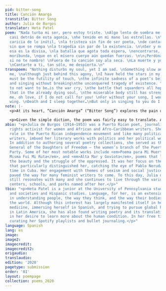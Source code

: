 ```yaml
---
pid: bitter-song
title: Canción Amarga
transtitle: Bitter Song
author: Julia de Burgos
translator: Heta Patel
poem: "Nada turba mi ser, pero estoy triste. \nAlgo lento de sombra me golpea, \naunque
  casi detrás de esta agonía, \nhe tenido en mi mano las estrellas. \n\nDebe ser la
  caricia de lo inútil, \nla tristeza sin fin de ser poeta, \nde cantar y cantar,
  sin que se rompa \nla tragedia sin par de la existencia. \n\nSer y no querer ser?
  esa es la divisa, \nla batalla que agota toda espera, \nencontrarse, ya el alma
  moribunda, \nque en el mísero cuerpo aún quedan fuerzas. \n\n¡Perdóname, oh amor,
  si no te nombro! \nFuera de tu canción soy ala seca. \nLa muerte y yo dormimos juntamente?
  \nCantarte a ti, tan sólo, me despierta.\n"
transpoem: "Nothing disturbs my soul, yet I am sad. \nSomething slow and dark strikes
  me, \nalthough just behind this agony, \nI have held the stars in my hands. \n\nIt
  must be the futility of touch, \nthe infinite sadness of a poet’s being, \nof singing
  and singing without breaking\nthe unconquered tragedy of existence. \n\nTo be and
  to not want to be…is the war cry, \nthe battle that squanders all hope, \nto discover
  that in the already dying soul, \nthe miserable body still has strength. \n\nForgive
  me, oh love, if I do not call for you! \nFor without your song, I would be a dry
  wing. \nDeath and I sleep together…\nBut only in singing to you do I awake. \n"
note: |-
  <p>At its heart, “Canción Amarga” (“Bitter Song”) explores the pain of existence, the strength and frailty of the human soul, and the hope one can find in others. It is a poem of feeling, emotions that for me surmised to the notion that life is an unending battle. This realization contextualized the rest of my translation process. For example, the line “la tragedia sin par de la existencia” directly translates to “the unparalleled tragedy of existence.” However, the poet’s voice seems to be frustrated with her inability to succeed in this war of life. It is for this reason that I ultimately decided to translate the phrase to “the unconquered tragedy of existence.” Once again, <em>divisa</em> means motto, yet at the same time the conflict between living and dying (to be or to not want to be) is the same call that prompts the battle — it’s the “war cry.”</p>

  <p>Given the simple diction, the poem was fairly easy to translate. At the same time, certain phrases proved more difficult to transmit in all of their emotional intensity. The line “debe ser la caricia de lo inútil” means “it must be the caress of the useless.” But, what if touch itself is useless? Although the useless are personified here, the line seems to remark on the “futility of touch” itself. The inherent nature of this sadness is exemplified in the next line where instead of translating <em>ser poeta</em> to “being a poet,” I chose “a poet’s being.” These decisions were made with the hope of exemplifying the deep, raw, and subtle emotional versatility Julia de Burgos employs in this poem, a beautiful reminder of the fact that despite the pain, we still have the strength and someone to call on for hope.</p>
abio: "<p>Julia de Burgos (1914–1953) was a Puerto Rican poet, journalist, and civil
  rights activist for women and African and Afro-Caribbean writers. She played a crucial
  role in the Puerto Rican independence movement and like many politically driven
  writers, imbued her literary works with politics and her political work with literature.
  In addition to authoring several poetry collections, she served as the Secretary
  General of the Daughters of Freedom — the women’s branch of the Puerto Rican Nationalist
  Party. Some of her most notable works include <em>Poema para Mi Muerte</em>, <em>Yo
  Misma Fui Mi Ruta</em>, and <em>Alta Mar y Goviota</em>, poems that lyrically married
  the beauty and the struggle of the oppressed. It was her focus on the marginalized
  that particularly distinguished her, catching the eye of Pablo Neruda during his
  time in Cuba. Her engagement with themes of sexism and social justice in her writing
  paved the way for many feminist writers to come. To this day, Julia de Burgos’ work
  still resonates with many and she continues to live through the various cultural
  centers, schools, and parks named after her.</p>"
tbio: "<p>Heta Patel is a junior at the University of Pennsylvania studying health
  and societies and Hispanic studies. Language, for her, is an extension of her interest
  in understanding people, the way they think, and the way their bodies interact with
  the world. Although this interest has largely manifested itself in her pursuing
  medicine, immersing herself in Spanish, and trying to pursue global health endeavors
  in Latin America, she has also found writing poetry and its translation instrumental
  in her desire to learn more about the human condition. In her free time, she enjoys
  curating her Spotify playlists and bullet journaling.</p>"
language: Spanish
lang: es
image: 
image2: 
imagecredit: 
imagecredit2: 
origaudio: 
translaudio: 
edition: '2020'
pagetype: submission
order: '01'
layout: poempage
collection: poems_2020
---
```

